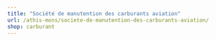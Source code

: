 ```yaml
---
title: "Société de manutention des carburants aviation"
url: /athis-mons/societe-de-manutention-des-carburants-aviation/
shop: carburant
---
```


